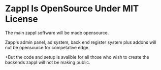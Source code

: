 # Zappl Is OpenSource Under MIT License

The main zappl software will be made opensource.

Zappls admin panel, ad system, back end register system plus addons will not be opensource for competative edge.

+But the code and setup is avalible for all those who wish to create the backends zappl will not be making public.
